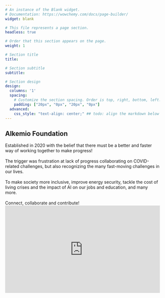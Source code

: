 ```yaml
---
# An instance of the Blank widget.
# Documentation: https://wowchemy.com/docs/page-builder/
widget: blank

# This file represents a page section.
headless: true

# Order that this section appears on the page.
weight: 1

# Section title
title: 

# Section subtitle
subtitle: 

# Section design
design:
  columns: '1'
  spacing:
    # Customize the section spacing. Order is top, right, bottom, left.
    padding: ["20px", "0px", "20px", "0px"]
  advanced:
    css_style: "text-align: center;" ## todo: align the markdown below centrally
---
```


<div class="container" >
  <div class="row">
    <div class="col-sm mb-4">
  <h2 class="font-weight-bold" >Alkemio Foundation</h2>
  Established in 2020 with the belief that there must be a better and faster way of working together to make progress! 
 <br> <br>
 The trigger was frustration at lack of progress collaborating on COVID-related challenges, but also recognizing the many fast-moving challenges in our lives.
  <br> <br>
  To make society more inclusive, improve energy security, tackle the cost of living crises and the impact of AI on our jobs and education, and many more.  <br> <br>
  Connect, collaborate and contribute! 
  </div>
    <div class="col-sm m-auto"> 
<div style="padding:56.25% 0 0 0;position:relative;"><iframe src="https://player.vimeo.com/video/834051491?h=35e2fbb603&portrait=0" style="position:absolute;top:0;left:0;width:100%;height:100%;" frameborder="0" allow="autoplay; fullscreen; picture-in-picture" allowfullscreen></iframe></div><script src="https://player.vimeo.com/api/player.js"></script>

  </div> 
  </div>

  <div style="width:50%" class="">


</div>
